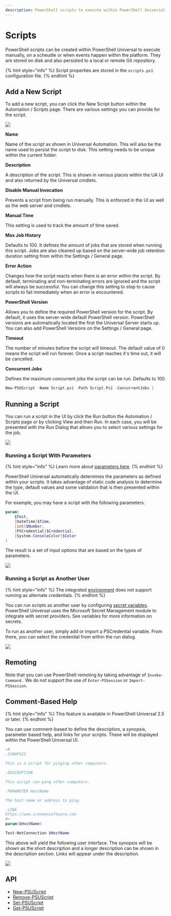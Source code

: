 ```yaml
---
description: PowerShell scripts to execute within PowerShell Universal.
---
```


# Scripts

PowerShell scripts can be created within PowerShell Universal to execute manually, on a scheudle or when events happen within the platform. They are stored on disk and also persisted to a local or remote Git repository.

{% hint style="info" %}
Script properties are stored in the `scripts.ps1` configuration file.
{% endhint %}

## Add a New Script

To add a new script, you can click the New Script button within the Automation / Scripts page. There are various settings you can provide for the script.

![](<../../.gitbook/assets/image (307).png>)

**Name**

Name of the script as shown in Universal Automation. This will also be the name used to persist the script to disk. This setting needs to be unique within the current folder.

**Description**

A description of the script. This is shown in various places within the UA UI and also returned by the Universal cmdlets.

**Disable Manual Invocation**

Prevents a script from being run manually. This is enforced in the UI as well as the web server and cmdlets.

**Manual Time**

This setting is used to track the amount of time saved.

**Max Job History**

Defaults to 100. It defines the amount of jobs that are stored when running this script. Jobs are also cleaned up based on the server-wide job retention duration setting from within the Settings / General page.

**Error Action**

Changes how the script reacts when there is an error within the script. By default, terminating and non-terminating errors are ignored and the script will always be successful. You can change this setting to stop to cause scripts to fail immediately when an error is encountered.

**PowerShell Version**

Allows you to define the required PowerShell version for the script. By default, it uses the server-wide default PowerShell version. PowerShell versions are automatically located the first the Universal Server starts up. You can also add PowerShell Versions on the Settings / General page.

**Timeout**

The number of minutes before the script will timeout. The default value of 0 means the script will run forever. Once a script reaches it's time out, it will be cancelled.

**Concurrent Jobs**

Defines the maximum concurrent jobs the script can be run. Defaults to 100.

```powershell
New-PSUScript -Name Script.ps1 -Path Script.Ps1 -ConcurrentJobs 1
```

## Running a Script

You can run a script in the UI by click the Run button the Automation / Scripts page or by clicking View and then Run. In each case, you will be presented with the Run Dialog that allows you to select various settings for the job.

![](<../../.gitbook/assets/image (311).png>)

### Running a Script With Parameters

{% hint style="info" %}
Learn more about [parameters here](parameters.md).
{% endhint %}

PowerShell Universal automatically determines the parameters as defined within your scripts. It takes advantage of static code analysis to determine the type, default values and some validation that is then presented within the UI.

For example, you may have a script with the following parameters.

```powershell
param(
    $Test,
    [DateTime]$Time, 
    [int]$Number,
    [PSCredential]$Credential,
    [System.ConsoleColor]$Color
)
```

The result is a set of input options that are based on the types of parameters.

![](<../../.gitbook/assets/image (312).png>)

### Running a Script as Another User

{% hint style="info" %}
The integrated [environment](../../config/environments.md) does not support running as alternate credentials.&#x20;
{% endhint %}

You can run scripts as another user by configuring [secret variables](../../platform/variables.md#creating-a-secret-variable). PowerShell Universal uses the Microsoft Secret Management module to integrate with secret providers. See variables for more information on secrets.

To run as another user, simply add or import a PSCredential variable. From there, you can select the credential from within the run dialog.

![](<../../.gitbook/assets/image (301).png>)

## Remoting

Note that you can use PowerShell remoting by taking advantage of `Invoke-Command` . We do not support the use of `Enter-PSSession` or `Import-PSSession`.

## Comment-Based Help

{% hint style="info" %}
This feature is available in PowerShell Universal 2.5 or later.
{% endhint %}

You can use comment-based to define the description, a synopsis, parameter based help, and links for your scripts. These will be displayed within the PowerShell Universal UI.&#x20;

```powershell
<#
.SYNOPSIS 

This is a script for pinging other computers. 

.DESCRIPTION

This script can ping other computers. 

.PARAMETER HostName

The host name or address to ping. 

.LINK
https://www.ironmansoftware.com
#>
param($HostName)

Test-NetConnection $HostName
```

This above will yield the following user interface. The synopsis will be shown as the short description and a longer description can be shown in the description section. Links will appear under the description.&#x20;

![](<../../.gitbook/assets/image (306) (1) (1) (1).png>)



## API

* [New-PSUScript](../../cmdlets/New-PSUScript.txt)
* [Remove-PSUScript](../../cmdlets/Remove-PSUScript.txt)
* [Set-PSUScript](../../cmdlets/Set-PSUScript.txt)
* [Get-PSUScript](../../cmdlets/Get-PSUScript.txt)


